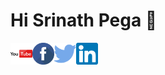 # Hi Srinath Pega 👋 

<a href="https://youtube.com/SrinathPegaCRM">
  <img align="left" alt="Srinath Pega" width="35px" src="https://github.com/SrinathPegaCRM/SrinathPegaCRM/blob/main/Images/youtube.svg" />
</a><a href="https://facebook.com/SrinathPega"><img align="left" alt="Srinath Pega" width="35px" src="https://github.com/SrinathPegaCRM/SrinathPegaCRM/blob/main/Images/facebook.svg" />
</a>
<a href="https://twitter.com/SrinathPega">
  <img align="left" alt="Srinath Pega | Twitter" width="35px" src="https://github.com/SrinathPegaCRM/SrinathPegaCRM/blob/main/Images/twitter.svg" />
</a>
<a href="https://www.linkedin.com/in/srinathpega/">
  <img align="left" alt="Srinath Pega's Linkedin" width="35px" src="https://github.com/SrinathPegaCRM/SrinathPegaCRM/blob/main/Images/linkedin.svg" />
</a>

<!--
**SrinathPegaCRM/SrinathPegaCRM** is a ✨ _special_ ✨ repository because its `README.md` (this file) appears on your GitHub profile.
![](https://visitor-badge.glitch.me/badge?page_id=srinathpegacrm.srinathpegacrm)

Here are some ideas to get you started:

- 🔭 I’m currently working on ...
- 🌱 I’m currently learning ...
- 👯 I’m looking to collaborate on ...
- 🤔 I’m looking for help with ...
- 💬 Ask me about ...
- 📫 How to reach me: ...
- 😄 Pronouns: ...
- ⚡ Fun fact: ...
-->
